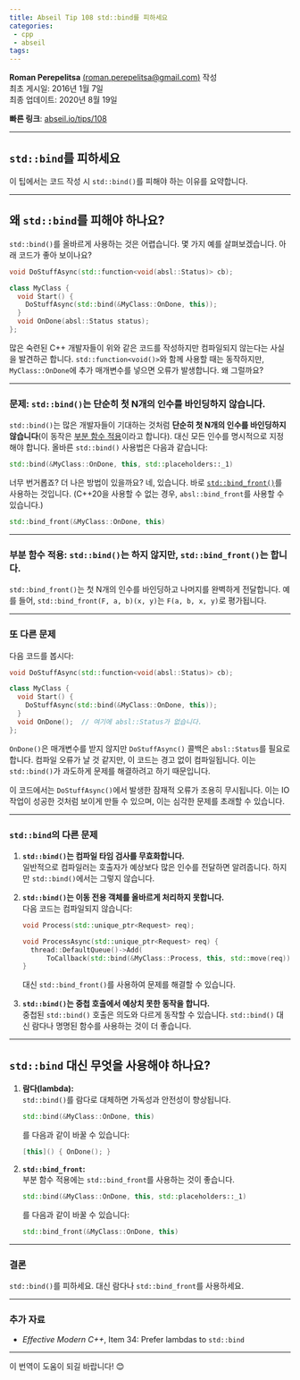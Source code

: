 ```yaml
---
title: Abseil Tip 108 std::bind를 피하세요
categories:
 - cpp
 - abseil
tags:
---
```



**Roman Perepelitsa** [(roman.perepelitsa@gmail.com)](mailto:roman.perepelitsa@gmail.com) 작성  
최초 게시일: 2016년 1월 7일  
최종 업데이트: 2020년 8월 19일  

**빠른 링크**: [abseil.io/tips/108](https://abseil.io/tips/108)

---

## `std::bind`를 피하세요

이 팁에서는 코드 작성 시 `std::bind()`를 피해야 하는 이유를 요약합니다.

---

## 왜 `std::bind`를 피해야 하나요?

`std::bind()`를 올바르게 사용하는 것은 어렵습니다. 몇 가지 예를 살펴보겠습니다. 아래 코드가 좋아 보이나요?

```cpp
void DoStuffAsync(std::function<void(absl::Status)> cb);

class MyClass {
  void Start() {
    DoStuffAsync(std::bind(&MyClass::OnDone, this));
  }
  void OnDone(absl::Status status);
};
```

많은 숙련된 C++ 개발자들이 위와 같은 코드를 작성하지만 컴파일되지 않는다는 사실을 발견하곤 합니다. `std::function<void()>`와 함께 사용할 때는 동작하지만, `MyClass::OnDone`에 추가 매개변수를 넣으면 오류가 발생합니다. 왜 그럴까요?

---

### 문제: `std::bind()`는 단순히 첫 N개의 인수를 바인딩하지 않습니다.

`std::bind()`는 많은 개발자들이 기대하는 것처럼 **단순히 첫 N개의 인수를 바인딩하지 않습니다**(이 동작은 [부분 함수 적용](https://en.wikipedia.org/wiki/Partial_application)이라고 합니다). 대신 모든 인수를 명시적으로 지정해야 합니다. 올바른 `std::bind()` 사용법은 다음과 같습니다:

```cpp
std::bind(&MyClass::OnDone, this, std::placeholders::_1)
```

너무 번거롭죠? 더 나은 방법이 있을까요? 네, 있습니다. 바로 [`std::bind_front()`](https://en.cppreference.com/w/cpp/utility/functional/bind_front)를 사용하는 것입니다. (C++20을 사용할 수 없는 경우, `absl::bind_front`를 사용할 수 있습니다.)

```cpp
std::bind_front(&MyClass::OnDone, this)
```

---

### 부분 함수 적용: `std::bind()`는 하지 않지만, `std::bind_front()`는 합니다.

`std::bind_front()`는 첫 N개의 인수를 바인딩하고 나머지를 완벽하게 전달합니다. 예를 들어, `std::bind_front(F, a, b)(x, y)`는 `F(a, b, x, y)`로 평가됩니다.

---

### 또 다른 문제

다음 코드를 봅시다:

```cpp
void DoStuffAsync(std::function<void(absl::Status)> cb);

class MyClass {
  void Start() {
    DoStuffAsync(std::bind(&MyClass::OnDone, this));
  }
  void OnDone();  // 여기에 absl::Status가 없습니다.
};
```

`OnDone()`은 매개변수를 받지 않지만 `DoStuffAsync()` 콜백은 `absl::Status`를 필요로 합니다. 컴파일 오류가 날 것 같지만, 이 코드는 경고 없이 컴파일됩니다. 이는 `std::bind()`가 과도하게 문제를 해결하려고 하기 때문입니다. 

이 코드에서는 `DoStuffAsync()`에서 발생한 잠재적 오류가 조용히 무시됩니다. 이는 IO 작업이 성공한 것처럼 보이게 만들 수 있으며, 이는 심각한 문제를 초래할 수 있습니다.

---

### `std::bind`의 다른 문제

1. **`std::bind()`는 컴파일 타임 검사를 무효화합니다.**  
   일반적으로 컴파일러는 호출자가 예상보다 많은 인수를 전달하면 알려줍니다. 하지만 `std::bind()`에서는 그렇지 않습니다.

2. **`std::bind()`는 이동 전용 객체를 올바르게 처리하지 못합니다.**  
   다음 코드는 컴파일되지 않습니다:

   ```cpp
   void Process(std::unique_ptr<Request> req);

   void ProcessAsync(std::unique_ptr<Request> req) {
     thread::DefaultQueue()->Add(
         ToCallback(std::bind(&MyClass::Process, this, std::move(req))));
   }
   ```

   대신 `std::bind_front()`를 사용하여 문제를 해결할 수 있습니다.

3. **`std::bind()`는 중첩 호출에서 예상치 못한 동작을 합니다.**  
   중첩된 `std::bind()` 호출은 의도와 다르게 동작할 수 있습니다. `std::bind()` 대신 람다나 명명된 함수를 사용하는 것이 더 좋습니다.

---

## `std::bind` 대신 무엇을 사용해야 하나요?

1. **람다(lambda):**  
   `std::bind()`를 람다로 대체하면 가독성과 안전성이 향상됩니다.

   ```cpp
   std::bind(&MyClass::OnDone, this)
   ```

   를 다음과 같이 바꿀 수 있습니다:

   ```cpp
   [this]() { OnDone(); }
   ```

2. **`std::bind_front`:**  
   부분 함수 적용에는 `std::bind_front`를 사용하는 것이 좋습니다.

   ```cpp
   std::bind(&MyClass::OnDone, this, std::placeholders::_1)
   ```

   를 다음과 같이 바꿀 수 있습니다:

   ```cpp
   std::bind_front(&MyClass::OnDone, this)
   ```

---

### 결론

`std::bind()`를 피하세요. 대신 람다나 `std::bind_front`를 사용하세요.

---

### 추가 자료

- *Effective Modern C++*, Item 34: Prefer lambdas to `std::bind`  

---

이 번역이 도움이 되길 바랍니다! 😊